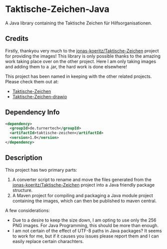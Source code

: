 # Taktische-Zeichen-Java

A Java library containing the Taktische Zeichen für Hilfsorganisationen.

## Credits

Firstly, thankyou very much to the [jonas-koeritz/Taktische-Zeichen](https://github.com/jonas-koeritz/Taktische-Zeichen) project for providing the images! This library is only possible thanks to the amazing work taking place over on the other project. Here I am only taking images and adding them to a .jar, the hard work is done elsewhere!

This project has been named in keeping with the other related projects. Please check them out at:

- [Taktische-Zeichen](https://github.com/jonas-koeritz/Taktische-Zeichen)
- [Taktische-Zeichen-drawio](https://github.com/MartinBoehmer/Taktische-Zeichen-drawio)

## Dependency Info

```xml
<dependency>
  <groupId>de.turnertech</groupId>
  <artifactId>taktische-zeichen</artifactId>
  <version>1.0</version>
</dependency>
```

## Description

This project has two primary parts:

1. A converter script to rename and move the files generated from the [jonas-koeritz/Taktische-Zeichen](https://github.com/jonas-koeritz/Taktische-Zeichen) project into a Java friendly package structure.
2. A Maven project for compiling and packaging a Java module project containing the images, which can then be published to maven central.

A few considerations:

- Due to a desire to keep the size down, I am opting to use only the 256 PNG images. For Java Programming, this should be more than enough.
- I am not certain of the effect of UTF-8 paths in Java packages? It seems to work for me, but if it causes you issues please report them and I can easily replace certain charachters.
